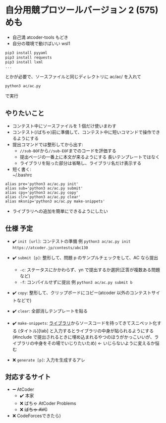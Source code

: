 # **自分用**競プロツールバージョン 2 (575) めも

- 自己満 atcoder-tools もどき
- 自分の環境で動けばいい wsl1

```bash
pip3 install pyyaml
pip3 install requests
pip3 install lxml
...
```
とかが必要で、ソースファイルと同じディレクトリに ac/ac/ を入れて
```
python3 ac/ac.py
```
で実行

## やりたいこと

- コンテスト中にソースファイルを 1 個だけ使いまわす
- コンテスト(/ばちゃ)前に準備して、コンテスト中に短いコマンドで操作できるようにする
- 提出コマンドでは整形してから出す:
	+ `//sub-BOF`から`//sub-EOF`までのコードを評価する
	+ 提出ページの一番上に本文が来るようにする 長いテンプレートではなく
	+ ライブラリを貼った部分は省略し、ライブラリ名だけ表示する
- 短く書く: <br>
~/.bashrc
```
alias pre='python3 ac/ac.py init'
alias sub='python3 ac/ac.py submit'
alias cpy='python3 ac/ac.py copy'
alias clr='python3 ac/ac.py clear'
alias mksnip='python3 ac/ac.py make-snippets'
```
- ライブラリへの追加を簡単にできるようにしたい

## 仕様 予定

+ :heavy_check_mark: `init [url]`: コンテストの準備
例 `python3 ac/ac.py init https://atcoder.jp/contests/abc130`

+ :heavy_check_mark: `submit [p]`: 整形して、問題 p のサンプルチェックをして、AC なら提出
	* `-c`: ステータスにかかわらず、yn で提出するか選択(正答が複数ある問題など)
	* `-f`: コンパイルせずに提出
例 `python3 ac/ac.py submit b`

+ :heavy_check_mark: `copy`: 整形して、クリップボードにコピー(atcoder 以外のコンテストサイトなどで)
+ :heavy_check_mark: `clear`: 全部消しテンプレートを貼る
+ :heavy_check_mark: `make-snippets`: [ライブラリ](https://tqkoh.github.io/library/)からソースコードを持ってきてスニペット化する (タイトル)[tab] と入力するとライブラリの中身が貼られるようにする(#include で提出されるときに埋め込まれるやつのほうがかっこいいが、ライブラリの中身をその場でいじりたいため) <- いじらないように変えるか悩む
+ :x: `generate [p]`: 入力を生成するアレ

## 対応するサイト

- :heavy_minus_sign: AtCoder
  + :heavy_check_mark: 本家
  + :x: ばちゃ AtCoder Problems
  + :x: ~~ばちゃ AVC~~
- :x: CodeForcesできたら)
